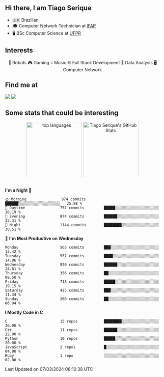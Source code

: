 
<h2> Hi there, I am Tiago Serique</h2>

<div>
	<ul>
		<li>🇧🇷 Brazilian</li>
		<li>🎓 Computer Network Technician at <a href="https://www.ifap.edu.br/">IFAP</a></li>
		<li>🖥️ BSc Computer Science at <a href="https://www.ufpr.br/portalufpr/">UFPR</a></li>
	</ul>
</div>


<h2>Interests</h2>

<div align="center">
	🤖 Robots 🎮 Gaming 🎶 Music 🌐 Full Stack Development 🎲 Data Analysis 🖥️ Computer Network
</div>

<h2>Find me at</h2>

<div>
	<a href="https://www.linkedin.com/in/tiago-serique"><img src="https://img.shields.io/badge/LinkedIn-0077B5?style=for-the-badge&logo=linkedin&logoColor=white"></a>
	<a href="https://www.instagram.com/tiago.serique/"><img src="https://img.shields.io/badge/Instagram-E4405F?style=for-the-badge&logo=instagram&logoColor=white"></a>
</div>

<h2>Some stats that could be interesting</h2>

<div align="center">
	<img height="180em" src="https://tiagoserique.vercel.app/api/top-langs/?layout=compact&theme=tokyonight&username=tiagoserique&langs_count=10&hide=makefile&exclude_repo=vim-mods" alt="top languages">
	<img height="180em" src="https://tiagoserique.vercel.app/api?username=tiagoserique&count_private=true&show_icons=true&theme=tokyonight&include_all_commits=true" alt="Tiago Serique's GitHub Stats">
</div> 

<br>

<!--START_SECTION:waka-->
**I'm a Night 🦉** 

```text
🌞 Morning                974 commits         ██████░░░░░░░░░░░░░░░░░░░   25.98 % 
🌆 Daytime                757 commits         █████░░░░░░░░░░░░░░░░░░░░   20.19 % 
🌃 Evening                874 commits         ██████░░░░░░░░░░░░░░░░░░░   23.31 % 
🌙 Night                  1144 commits        ████████░░░░░░░░░░░░░░░░░   30.51 % 
```
📅 **I'm Most Productive on Wednesday** 

```text
Monday                   503 commits         ███░░░░░░░░░░░░░░░░░░░░░░   13.42 % 
Tuesday                  557 commits         ████░░░░░░░░░░░░░░░░░░░░░   14.86 % 
Wednesday                930 commits         ██████░░░░░░░░░░░░░░░░░░░   24.81 % 
Thursday                 356 commits         ██░░░░░░░░░░░░░░░░░░░░░░░   09.50 % 
Friday                   718 commits         █████░░░░░░░░░░░░░░░░░░░░   19.15 % 
Saturday                 425 commits         ███░░░░░░░░░░░░░░░░░░░░░░   11.34 % 
Sunday                   260 commits         ██░░░░░░░░░░░░░░░░░░░░░░░   06.94 % 
```


**I Mostly Code in C** 

```text
C                        15 repos            ████████░░░░░░░░░░░░░░░░░   30.00 % 
C++                      11 repos            ██████░░░░░░░░░░░░░░░░░░░   22.00 % 
Python                   10 repos            █████░░░░░░░░░░░░░░░░░░░░   20.00 % 
JavaScript               2 repos             █░░░░░░░░░░░░░░░░░░░░░░░░   04.00 % 
Ruby                     1 repo              ░░░░░░░░░░░░░░░░░░░░░░░░░   02.00 % 
```




 Last Updated on 07/03/2024 08:10:38 UTC
<!--END_SECTION:waka-->
